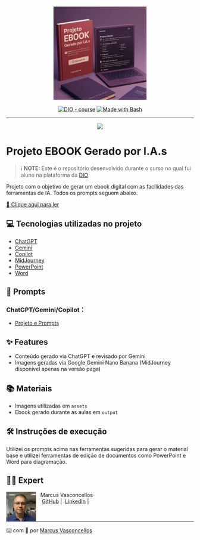 <p align="center">
    <img width="250" src="https://github.com/celloweb-ai/Projeto-Ebook-Gerado-por-I.A.s/blob/main/assets/banner.png">
</p>

<p align="center">
<a href="https://dio.me/"><img src="https://img.shields.io/badge/DIO-Course-28DA77?logo=youtube" alt="DIO - course"></a>
<a href="https://www.gnu.org/software/bash/" title="Go to Bash homepage"><img src="https://img.shields.io/badge/Prompt-Project-blue?logo=gnu-bash&amp;logoColor=white" alt="Made with Bash"></a>
</p>

-------

<p align="center">
<img 
    src="./assets/cover.png"
    width="400"  
/>
</p>

# Projeto EBOOK Gerado por I.A.s

> ℹ️ **NOTE:** Este é o repositório desenvolvido durante o curso no qual fui aluno na plataforma da [DIO](https://dio.me)

Projeto com o objetivo de gerar um ebook digital com as facilidades das ferramentas de IA. Todos os prompts seguem abaixo.

<a href="https://github.com/felipeAguiarCode/prompts-recipe-to-create-a-ebook/blob/main/output/ebook%20-%20css%20jedi%20output.pdf" title="View PDF now">📕 Clique aqui para ler</a>

## 💻 Tecnologias utilizadas no projeto

- [ChatGPT](https://chat.openai.com/)
- [Gemini](https://gemini.google.com/)
- [Copilot](https://copilot.microsoft.com/)
- [MidJourney](https://www.midjourney.com/app/)
- [PowerPoint](https://www.microsoft.com/en/microsoft-365/powerpoint)
- [Word](https://www.microsoft.com/en/microsoft-365/word)

## 🧠 Prompts

### ChatGPT/Gemini/Copilot：

- [Projeto e Prompts](https://github.com/celloweb-ai/Projeto-Ebook-Gerado-por-I.A.s/blob/main/output/Project)

## ✨ Features

- Conteúdo gerado via ChatGPT e revisado por Gemini
- Imagens geradas via Google Gemini Nano Banana (MidJourney disponível apenas na versão paga)

## 📚 Materiais

- Imagens utilizadas em `assets`
- Ebook gerado durante as aulas em `output`

## 🛠️ Instruções de execução

Utilizei os prompts acima nas ferramentas sugeridas para gerar o material base e utilizei ferramentas de edição de documentos como PowerPoint e Word para diagramação.

## 👨‍💻 Expert

<p>
    <img 
      align="left" 
      margin="10" 
      width="80" 
      src="https://github.com/celloweb-ai/Projeto-Ebook-Gerado-por-I.A.s/blob/main/assets/foto.jpg"
    />
    <p>&nbsp;&nbsp;&nbsp;Marcus Vasconcellos<br>
    &nbsp;&nbsp;&nbsp;
    <a href="https://github.com/celloweb-ai/">GitHub</a>&nbsp;|&nbsp;
    <a href="https://www.linkedin.com/in/marcusvasconcellos">LinkedIn</a>&nbsp;|&nbsp;
    </p>
</p>

<br/>

---

⌨️ com 💜 por [Marcus Vasconcellos](https://github.com/celloweb-ai/)
